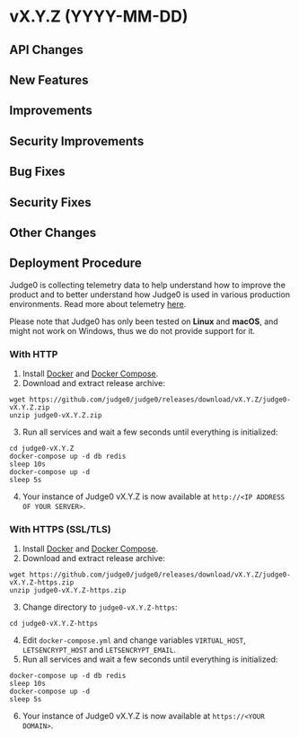 # vX.Y.Z (YYYY-MM-DD)
## API Changes

## New Features

## Improvements

## Security Improvements

## Bug Fixes

## Security Fixes

## Other Changes

## Deployment Procedure
Judge0 is collecting telemetry data to help understand how to improve the product and to better understand how Judge0 is used in various production environments. Read more about telemetry [here](https://github.com/judge0/judge0/blob/vX.Y.Z/TELEMETRY.md).

Please note that Judge0 has only been tested on **Linux** and **macOS**, and might not work on Windows, thus we do not provide support for it.

### With HTTP
1. Install [Docker](https://docs.docker.com) and [Docker Compose](https://docs.docker.com/compose).
2. Download and extract release archive:
```
wget https://github.com/judge0/judge0/releases/download/vX.Y.Z/judge0-vX.Y.Z.zip
unzip judge0-vX.Y.Z.zip
```

3. Run all services and wait a few seconds until everything is initialized:
```
cd judge0-vX.Y.Z
docker-compose up -d db redis
sleep 10s
docker-compose up -d
sleep 5s
```

4. Your instance of Judge0 vX.Y.Z is now available at `http://<IP ADDRESS OF YOUR SERVER>`.

### With HTTPS (SSL/TLS)
1. Install [Docker](https://docs.docker.com) and [Docker Compose](https://docs.docker.com/compose).
2. Download and extract release archive:
```
wget https://github.com/judge0/judge0/releases/download/vX.Y.Z/judge0-vX.Y.Z-https.zip
unzip judge0-vX.Y.Z-https.zip
```

3. Change directory to `judge0-vX.Y.Z-https`:
```
cd judge0-vX.Y.Z-https
```
4. Edit `docker-compose.yml` and change variables `VIRTUAL_HOST`, `LETSENCRYPT_HOST` and `LETSENCRYPT_EMAIL`.
5. Run all services and wait a few seconds until everything is initialized:
```
docker-compose up -d db redis
sleep 10s
docker-compose up -d
sleep 5s
```

6. Your instance of Judge0 vX.Y.Z is now available at `https://<YOUR DOMAIN>`.
